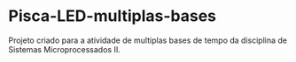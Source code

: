 # Pisca-LED-multiplas-bases
 Projeto criado para a atividade de multiplas bases de tempo da disciplina de Sistemas Microprocessados II.
